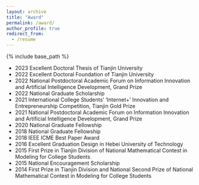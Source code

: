 ```yaml
---
layout: archive
title: "Award"
permalink: /award/
author_profile: true
redirect_from:
  - /resume
---
```


{% include base_path %}
* 2023 Excellent Doctoral Thesis of Tianjin University
* 2022 Excellent Doctoral Foundation of Tianjin University
* 2022 National Postdoctoral Academic Forum on Information Innovation and Artificial Intelligence Development, Grand Prize
* 2022 National Graduate Scholarship 
* 2021 International College Students’ ‘Internet+’ Innovation and Entrepreneurship Competition, Tianjin Gold Prize
* 2021 National Postdoctoral Academic Forum on Information Innovation and Artificial Intelligence Development, Grand Prize
* 2020 National Graduate Fellowship
* 2018 National Graduate Fellowship
* 2018 IEEE ICME Best Paper Award
* 2016 Excellent Graduation Design in Hebei University of Technology
* 2015 First Prize in Tianjin Division of National Mathematical Contest in Modeling for College Students
* 2015 National Encouragement Scholarship
* 2014 First Prize in Tianjin Division and National Second Prize of National Mathematical Contest in Modeling for College Students